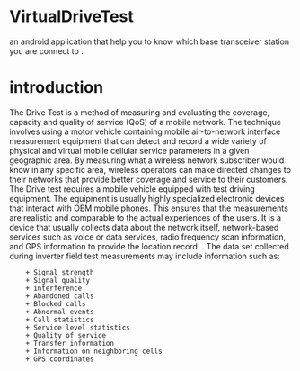 # VirtualDriveTest
an android application that help you to know which base transceiver station you are connect to .
# introduction
The Drive Test is a method of measuring and evaluating the coverage, capacity and quality of service (QoS) of a mobile network.
The technique involves using a motor vehicle containing mobile air-to-network interface measurement equipment that can detect and record a wide variety of physical and virtual mobile cellular service parameters in a given geographic area.
By measuring what a wireless network subscriber would know in any specific area, wireless operators can make directed changes to their networks that provide better coverage and service to their customers.
The Drive test requires a mobile vehicle equipped with test driving equipment. The equipment is usually highly specialized electronic devices that interact with OEM mobile phones. This ensures that the measurements are realistic and comparable to the actual experiences of the users.
It is a device that usually collects data about the network itself, network-based services such as voice or data services, radio frequency scan information, and GPS information to provide the location record. .
The data set collected during inverter field test measurements may include information such as:

		+ Signal strength
		+ Signal quality
		+ interference
		+ Abandoned calls
		+ Blocked calls
		+ Abnormal events
		+ Call statistics
		+ Service level statistics
		+ Quality of service
		+ Transfer information
		+ Information on neighboring cells
		+ GPS coordinates
